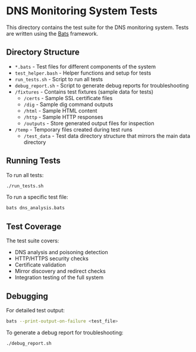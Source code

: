 # DNS Monitoring System Tests

This directory contains the test suite for the DNS monitoring system. Tests are written using the [Bats](https://github.com/bats-core/bats-core) framework.

## Directory Structure

- `*.bats` - Test files for different components of the system
- `test_helper.bash` - Helper functions and setup for tests
- `run_tests.sh` - Script to run all tests
- `debug_report.sh` - Script to generate debug reports for troubleshooting
- `/fixtures` - Contains test fixtures (sample data for tests)
  - `/certs` - Sample SSL certificate files
  - `/dig` - Sample dig command outputs
  - `/html` - Sample HTML content
  - `/http` - Sample HTTP responses
  - `/outputs` - Store generated output files for inspection
- `/temp` - Temporary files created during test runs
  - `/test_data` - Test data directory structure that mirrors the main data directory

## Running Tests

To run all tests:

```bash
./run_tests.sh
```

To run a specific test file:

```bash
bats dns_analysis.bats
```

## Test Coverage

The test suite covers:

- DNS analysis and poisoning detection
- HTTP/HTTPS security checks
- Certificate validation
- Mirror discovery and redirect checks
- Integration testing of the full system

## Debugging

For detailed test output:

```bash
bats --print-output-on-failure <test_file>
```

To generate a debug report for troubleshooting:

```bash
./debug_report.sh
```
